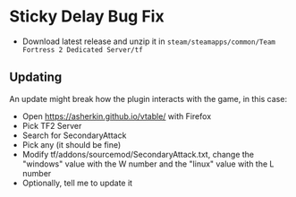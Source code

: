 # Sticky Delay Bug Fix

- Download latest release and unzip it in `steam/steamapps/common/Team Fortress 2 Dedicated Server/tf`

## Updating

An update might break how the plugin interacts with the game, in this case:

- Open https://asherkin.github.io/vtable/ with Firefox
- Pick TF2 Server
- Search for SecondaryAttack
- Pick any (it should be fine)
- Modify tf/addons/sourcemod/SecondaryAttack.txt, change the "windows" value with the W number and the "linux" value with the L number
- Optionally, tell me to update it
